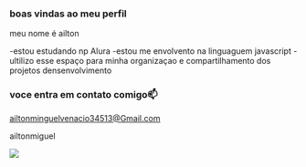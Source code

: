 ### boas vindas ao meu perfil

meu nome é ailton 

-estou estudando np Alura
-estou me envolvento na linguaguem javascript
-ultilizo esse espaço para minha organizaçao e compartilhamento dos projetos densenvolvimento

### voce entra em contato comigo📫

ailtonminguelvenacio34513@Gmail.com

ailtonmiguel

![](https://media.tenor.com/x3aDejIQd0sAAAAM/lula.gif)

